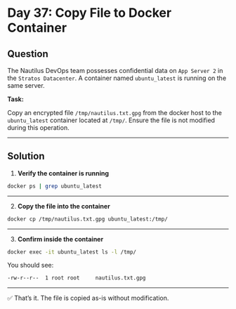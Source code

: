 # Day 37: Copy File to Docker Container

## Question

The Nautilus DevOps team possesses confidential data on `App Server 2` in the `Stratos Datacenter`. A container named `ubuntu_latest` is running on the same server.

**Task:**

Copy an encrypted file `/tmp/nautilus.txt.gpg` from the docker host to the `ubuntu_latest` container located at `/tmp/`. Ensure the file is not modified during this operation.

---

## Solution

1. **Verify the container is running**

```bash
docker ps | grep ubuntu_latest
```

---

2. **Copy the file into the container**

```bash
docker cp /tmp/nautilus.txt.gpg ubuntu_latest:/tmp/
```

---

3. **Confirm inside the container**

```bash
docker exec -it ubuntu_latest ls -l /tmp/
```
You should see:

```bash
-rw-r--r--  1 root root     nautilus.txt.gpg
```
---

✅ That’s it. The file is copied as-is without modification.